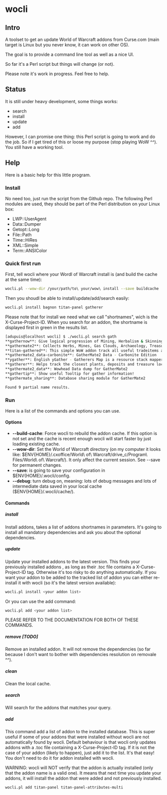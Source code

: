 # wocli

## Intro

A toolset to get an update World of Warcraft addons from Curse.com (main target is Linux but you never know, it can work on other OS).

The goal is to provide a command line tool as well as a nice UI.

So far it's a Perl script but things will change (or not). 

Please note it's work in progress. Feel free to help.

## Status

It is still under heavy development, some things works:
* search
* install
* update
* add

However, I can promise one thing: this Perl script is going to work and do the job. So if I get tired of this or loose my purpose (stop playing WoW ^^). You still have a working tool.

## Help

Here is a basic help for this little program.

### Install

No need too, just run the script from the Github repo.
The following Perl modules are used, they should be part of the Perl distribution on your Linux box:
* LWP::UserAgent
* Data::Dumper
* Getopt::Long
* File::Path 
* Time::HiRes
* XML::Simple
* Term::ANSIColor

### Quick first run

First, tell wocli where your Wordl of Warcraft install is (and build the cache at the same time):
```bash
wocli.pl --wow-dir /your/path/to\ your/wow\ install --save buildcache
```

Then you shoudl be able to install/update/add/search easily:
```bash
wocli.pl install bagnon titan-panel gatherer
```

Please note that for install we need what we call "shortnames", wich is the X-Curse-Project-ID. When you search for an addon, the shortname is displayed first in green in the results list.
```bash
[adupuis@localhost wocli] $ ./wocli.pl search gath
**gathernow**: Give logical progression of Mining, Herbalism & Skinning. Will not be updated with WoD zones
**gathermate2**: Collects Herbs, Mines, Gas Clouds, Archaeology, Treasure and Fishing locations and adds them to the worldmap and minimap
**titan-gathered**: This simple WoW addon track all useful tradeitems and materials in your bag and show result in Titan Bar. Over right click is...
**gathermate2_data-carbonite**: GatherMate2 Data - Carbonite Edition
**ygather**: English yGather - Gatherers Map is a resource stack mapper. It records resource stack locations as you walk by and shows them...
**gatherer**: Helps track the closest plants, deposits and treasure locations on your minimap.
**gathermate2_data**: Wowhead Data dump for GatherMate2
**gathertip**: Show useful Tooltip for gather information!
**gathermate_sharing**: Database sharing module for GatherMate2

Found 9 partial name results.

```

### Run

Here is a list of the commands and options you can use.

#### Options

* **--build-cache**: Force wocli to rebuild the addon cache. If this option is not set and the cache is recent enough wocli will start faster by just loading existing cache.
* **--wow-dir**: Set the World of Warcraft directory (on my computer it looks like: $ENV{HOME}/.cxoffice/World\ of\ Warcraft/drive_c/Program\ Files/World\ of\ Warcraft/). It only affect the current session. See --save for permanent changes.
* **--save**: is going to save your configuration in $ENV{HOME}/.wocli/config.
* **--debug**: turn debug on, meaning: lots of debug messages and lots of intermediate data saved in your local cache ($ENV{HOME}/.wocli/cache/).

#### Commands

##### install

Install addons, takes a list of addons shortnames in parameters. It's going to install all mandatory dependencies and ask you about the optional dependencies.

##### update

Update your installed addons to the latest version. This finds your previously installed addons , as long as their .toc file contains a X-Curse-Project-ID tag.
Otherwise it's too risky to do anything automatically.
If you want your addon to be added to the tracked list of addon you can either re-install it with wocli (so it's the latest version available):
```bash
wocli.pl install <your addon list>
```

Or you can use the add command:
```bash
wocli.pl add <your addon list>
```

PLEASE REFER TO THE DOCUMENTATION FOR BOTH OF THESE COMMANDS.

##### remove [TODO]

Remove an installed addon. It will not remove the dependencies (so far because I don't want to bother with dependencies resolution on removale ^^).

##### clean

Clean the local cache.

##### search

Will search for the addons that matches your query.

##### add

This command add a list of addon to the installed database. This is super useful if some of your addons that were installed without wocli are not automatically found by wocli. Default behaviour is that wocli only updates addons with a .toc file containing a X-Curse-Project-ID tag. 
If it is not the case of your addon (likely to happen), just add it to the list. It's that easy!
You don't need to do it for addon installed with wocli.

WARNING: wocli will NOT verify that the addon is actually installed (only that the addon name is a valid one). It means that next time you update your addons, it will install the addon that were added and not previously installed.
```bash
wocli.pl add titan-panel titan-panel-attributes-multi
```


